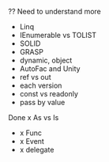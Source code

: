﻿?? Need to understand more
- Linq
- IEnumerable vs TOLIST
- SOLID
- GRASP
- dynamic, object
- AutoFac and Unity
- ref vs out
- each version
- const vs readonly
- pass by value



Done
x As vs Is
- x Func
- x Event
- x delegate

